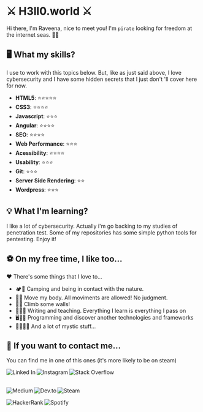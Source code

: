
# ⚔ H3ll0.world ⚔

Hi there, I'm Raveena, nice to meet you! 
I'm `pirate` looking for freedom at the internet seas. 🏴‍☠️

## 🖥️ What my skills?

I use to work with this topics below. But, like as just said above, I love cybersecurity and I have some hidden secrets that I just don't 'll cover here for now.

- **HTML5**: ⭐⭐⭐⭐⭐
- **CSS3**: ⭐⭐⭐⭐
- **Javascript**: ⭐⭐⭐  
- **Angular**: ⭐⭐⭐⭐ 
- **SEO**: ⭐⭐⭐⭐ 
- **Web Performance**: ⭐⭐⭐ 
- **Acessibility**: ⭐⭐⭐⭐  
- **Usability**: ⭐⭐⭐
- **Git**: ⭐⭐⭐ 
- **Server Side Rendering**: ⭐⭐
- **Wordpress**: ⭐⭐⭐

## 💡 What I'm learning?

I like a lot of cybersecurity. Actually i'm go backing to my studies of penetration test.
Some of my repositories has some simple python tools for pentesting. Enjoy it!


## ⚽ On my free time, I like too...

❤️ There's some things that I love to...

- 🏕️🍃 Camping and being in contact with the nature.
- 💃🎵 Move my body. All moviments are allowed! No judgment.
- 🤸🧗 Climb some walls!
- ✍🏼📝 Writing and teaching. Everything I learn is everything I pass on
- 🖥️👩‍💻 Programming and discover another technologies and frameworks
- 🧙🏽‍♀️🔮 And a lot of mystic stuff... 

## 📨 If you want to contact me...

You can find me in one of this ones (it's more likely to be on steam)

[<img align="left" alt="Linked In" src="https://img.shields.io/badge/linkedin-%230077B5.svg?&style=for-the-badge&logo=linkedin&logoColor=white" />](https://www.linkedin.com/in/geovanasribeiro/)
[<img align="left" alt="Instagram" src="https://img.shields.io/badge/Instagram-E4405F?style=for-the-badge&logo=instagram&logoColor=whitestyle=for-the-badge" />](https://www.instagram.com/raveenita/)
[<img align="left" alt="Stack Overflow" src="https://img.shields.io/badge/stack%20overflow-FE7A16?logo=stack-overflow&logoColor=white&style=for-the-badge" />](https://pt.stackoverflow.com/users/172236/geovana-ribeiro)

<br>
<br>

[<img align="left" alt="Medium" src="https://img.shields.io/badge/medium-%2312100E.svg?&style=for-the-badge&logo=medium&logoColor=white" />](https://medium.com/@uncodle)
[<img align="left" alt="Dev.to" src="https://img.shields.io/badge/dev.to-0A0A0A?style=for-the-badge&logo=devdotto&logoColor=white" />](https://dev.to/uncodle)
[<img align="left" alt="Steam" src="https://img.shields.io/badge/Steam-000000?style=for-the-badge&logo=steam&logoColor=white" />](https://steamcommunity.com/id/uncodle/)

<br>

[<img align="left" alt="HackerRank" src="https://img.shields.io/badge/-Hackerrank-2EC866?style=for-the-badge&logo=HackerRank&logoColor=white" />](https://www.hackerrank.com/uncodle)
[<img align="left" alt="Spotify" src="https://img.shields.io/badge/Spotify-1ED760?&style=for-the-badge&logo=spotify&logoColor=white" />](https://open.spotify.com/user/22tk6jgofco56wm3rk3ctx6lq?si=e762b06e83114e3f)

